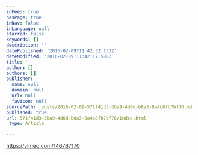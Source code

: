 ```yaml
---
inFeed: true
hasPage: true
inNav: false
inLanguage: null
starred: false
keywords: []
description: ''
datePublished: '2016-02-09T11:42:32.133Z'
dateModified: '2016-02-09T11:42:17.588Z'
title: ''
author: []
authors: []
publisher:
  name: null
  domain: null
  url: null
  favicon: null
sourcePath: _posts/2016-02-09-571f41d3-3ba9-4d6d-b8a3-9a4c8fb7bf76.md
published: true
url: 571f41d3-3ba9-4d6d-b8a3-9a4c8fb7bf76/index.html
_type: Article

---
```

https://vimeo.com/146767170
